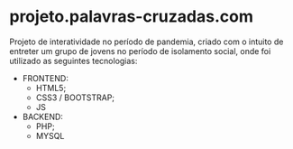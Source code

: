 # projeto.palavras-cruzadas.com
Projeto de interatividade no período de pandemia, criado com o intuito de entreter um grupo de jovens no período de isolamento social, onde foi utilizado as seguintes tecnologias:
- FRONTEND:
  * HTML5;
  * CSS3 / BOOTSTRAP;
  * JS
- BACKEND:
  * PHP;
  * MYSQL
